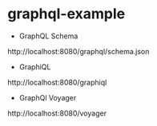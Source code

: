 # graphql-example

* GraphQL Schema

http://localhost:8080/graphql/schema.json

* GraphiQL

http://localhost:8080/graphiql

* GraphQl Voyager

http://localhost:8080/voyager